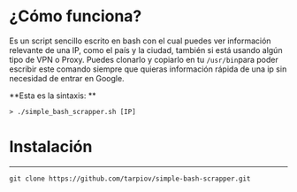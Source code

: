 # ¿Cómo funciona?

Es un script sencillo escrito en bash con el cual puedes ver información relevante de una IP, como el país y la ciudad, también si está usando algún tipo de VPN o Proxy. Puedes clonarlo y copiarlo en tu `/usr/bin`para poder escribir este comando siempre que quieras información rápida de una ip sin necesidad de entrar en Google. 

**Esta es la sintaxis: **

```shell
> ./simple_bash_scrapper.sh [IP]
```

# Instalación

---

```shell
git clone https://github.com/tarpiov/simple-bash-scrapper.git
```
